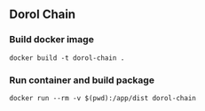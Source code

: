 ## Dorol Chain

### Build docker image

```shell
docker build -t dorol-chain .
```

### Run container and build package

```shell
docker run --rm -v $(pwd):/app/dist dorol-chain
```